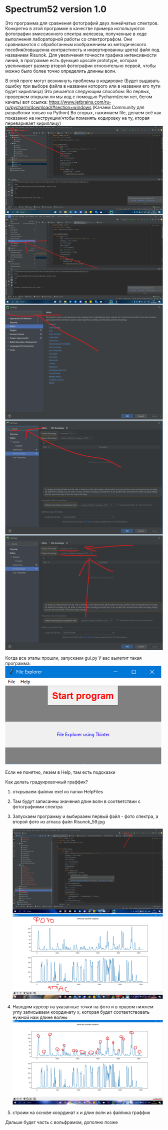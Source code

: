 # Spectrum52 version 1.0
Это программа для сравнения фотографий двух линейчатых спектров.
Конкретно в этой программе в качестве примера используются фотографии эмиссионного 
спектра железеза, полученные в ходе выполнения лабораторной работы со спектрографом.
Они сравниваются с обработанным изображением из методического пособия(повышенна контрастность
и инвертированны цвета) файл под названием Risunok.
Для увеличения точности графика интенсивности линий, в программе есть функция upscale prototype,
которая увеличивает размер второй фотографии относительно первой, чтобы можно было более точно определить длинны волн.


В этой проге могут возникнуть проблемы в кодировке (Будет выдавать ошибку при выборе
файла в названии которого или в названии его пути будет кириллица)
Это решается следующим способом:
Во первых, проверяем открыли ли мы код с помощью Pycharm(если нет, бегом качать) 
вот ссылка: https://www.jetbrains.com/ru-ru/pycharm/download/#section=windows
(Качаем Community для разработки только на Python)
Во вторых, нажимаем file, делаем всё как показанно на инструкции(чтобы поменять кодировку на ту, кторая переваривает кириллицу)
![Image alt](https://github.com/KrechkoVsevolod201/Spectrum52/raw/master/Screenshots/img.png)
![Image alt](https://github.com/KrechkoVsevolod201/Spectrum52/raw/master/Screenshots/img_1.png)
![Image alt](https://github.com/KrechkoVsevolod201/Spectrum52/raw/master/Screenshots/img_2.png)
![Image alt](https://github.com/KrechkoVsevolod201/Spectrum52/raw/master/Screenshots/img_3.png)
![Image alt](https://github.com/KrechkoVsevolod201/Spectrum52/raw/master/Screenshots/img_4.png)

Когда все этапы прошли, запускаем gui.py
У вас вылетит такая программа:
![Image alt](https://github.com/KrechkoVsevolod201/Spectrum52/raw/master/Screenshots/img_5.png)

Если не понятно, лезем в Help, там есть подсказки


Как делать градуировочный граффик?

1) открываем файлик exel из папки HelpFiles
2) Там будут записанны значения длин волн в соответствии с фотографиями спектра
3) Запускаем программу и выбирааем первый файл - фото спектра, а второй фото из атласа файл Risunok_59.jpg
   
   ![Image alt](https://github.com/KrechkoVsevolod201/Spectrum52/raw/master/Screenshots/img_6.png)
   ![Image alt](https://github.com/KrechkoVsevolod201/Spectrum52/raw/master/Screenshots/img_7.png)
4) Наводим курсор на указанные точки на фото и в правом нижнем углу записываем координату х, которая будет соответствовать нужной нам длине волны
   ![Image alt](https://github.com/KrechkoVsevolod201/Spectrum52/raw/master/Screenshots/img_8.png)

5) строим на основе координат х и длин волн из файлика граффик

Дальше будет часть с вольфрамом, дополню позже